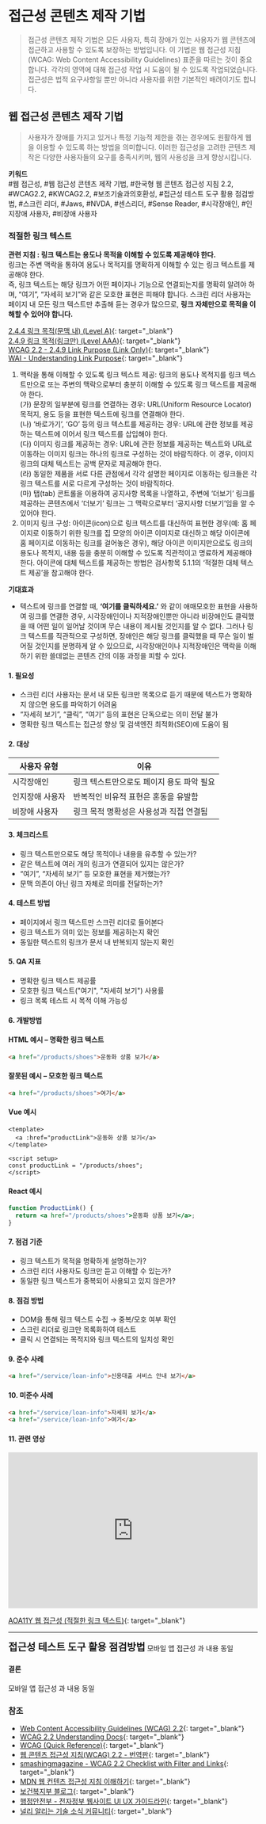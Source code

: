 # 접근성 콘텐츠 제작 기법
> 접근성 콘텐츠 제작 기법은 모든 사용자, 특히 장애가 있는 사용자가 웹 콘텐츠에 접근하고 사용할 수 있도록 보장하는 방법입니다. 이 기법은 웹 접근성 지침(WCAG: Web Content Accessibility Guidelines) 표준을 따르는 것이 중요합니다. 각각의 영역에 대해 접근성 작업 시 도움이 될 수 있도록 작업되었습니다. 접근성은 법적 요구사항일 뿐만 아니라 사용자를 위한 기본적인 배려이기도 합니다.  

## 웹 접근성 콘텐츠 제작 기법   
> 사용자가 장애를 가지고 있거나 특정 기능적 제한을 겪는 경우에도 원활하게 웹을 이용할 수 있도록 하는 방법을 의미합니다. 이러한 접근성을 고려한 콘텐츠 제작은 다양한 사용자들의 요구를 충족시키며, 웹의 사용성을 크게 향상시킵니다.    


**키워드**   
#웹 접근성, #웹 접근성 콘텐츠 제작 기법, #한국형 웹 콘텐츠 접근성 지침 2.2, #WCAG2.2, #KWCAG2.2, #보조기술과의호환성, #접근성 테스트 도구 활용 점검방법, #스크린 리더, #Jaws, #NVDA, #센스리더, #Sense Reader, #시각장애인, #인지장애 사용자, #비장애 사용자


### 적절한 링크 텍스트 
**관련 지침 : 링크 텍스트는 용도나 목적을 이해할 수 있도록 제공해야 한다.**   
링크는 주변 맥락을 통하여 용도나 목적지를 명확하게 이해할 수 있는 링크 텍스트를 제공해야 한다.     
즉, 링크 텍스트는 해당 링크가 어떤 페이지나 기능으로 연결되는지를 명확히 알려야 하며, “여기”, “자세히 보기”와 같은 모호한 표현은 피해야 합니다. 스크린 리더 사용자는 페이지 내 모든 링크 텍스트만 추출해 듣는 경우가 많으므로, **링크 자체만으로 목적을 이해할 수 있어야 합니다.**    

[2.4.4 링크 목적(문맥 내) (Level A)](https://www.w3.org/TR/WCAG22/#link-purpose-in-context){: target="_blank"}     
[2.4.9 링크 목적(링크만) (Level AAA)](https://www.w3.org/TR/WCAG22/#link-purpose-link-only){: target="_blank"}   
[WCAG 2.2 - 2.4.9 Link Purpose (Link Only)](https://www.w3.org/TR/WCAG22/#link-purpose-link-only){: target="_blank"}     
[WAI - Understanding Link Purpose](https://www.w3.org/WAI/WCAG22/Understanding/link-purpose-in-context.html){: target="_blank"}   


1. 맥락을 통해 이해할 수 있도록 링크 텍스트 제공: 링크의 용도나 목적지를 링크 텍스트만으로 또는 주변의 맥락으로부터 충분히 이해할 수 있도록 링크 텍스트를 제공해야 한다.     
(가) 문장의 일부분에 링크를 연결하는 경우: URL(Uniform Resource Locator) 목적지, 용도 등을 표현한 텍스트에 링크를 연결해야 한다.    
(나) ‘바로가기’, ‘GO’ 등의 링크 텍스트를 제공하는 경우: URL에 관한 정보를 제공하는 텍스트에 이어서 링크 텍스트를 삽입해야 한다.    
(다) 이미지 링크를 제공하는 경우: URL에 관한 정보를 제공하는 텍스트와 URL로 이동하는 이미지 링크는 하나의 링크로 구성하는 것이 바람직하다. 이 경우, 이미지 링크의 대체 텍스트는 공백 문자로 제공해야 한다.    
(라) 동일한 제품을 서로 다른 관점에서 각각 설명한 페이지로 이동하는 링크들은 각 링크 텍스트를 서로 다르게 구성하는 것이 바람직하다.    
(마) 탭(tab) 콘트롤을 이용하여 공지사항 목록을 나열하고, 주변에 ‘더보기’ 링크를 제공하는 콘텐츠에서 ‘더보기’ 링크는 그 맥락으로부터 ‘공지사항 더보기’임을 알 수 있어야 한다.     
2. 이미지 링크 구성: 아이콘(icon)으로 링크 텍스트를 대신하여 표현한 경우(예: 홈 페이지로 이동하기 위한 링크를 집 모양의 아이콘 이미지로 대신하고 해당 아이콘에 홈 페이지로 이동하는 링크를 걸어놓은 경우), 해당 아이콘 이미지만으로도 링크의 용도나 목적지, 내용 등을 충분히 이해할 수 있도록 직관적이고 명료하게 제공해야 한다. 아이콘에 대체 텍스트를 제공하는 방법은 검사항목 5.1.1의 ‘적절한 대체 텍스트 제공’을 참고해야 한다.    

**기대효과**   

- 텍스트에 링크를 연결할 때, **‘여기를 클릭하세요.’** 와 같이 애매모호한 표현을 사용하여 링크를 연결한 경우, 시각장애인이나 지적장애인뿐만 아니라 비장애인도 클릭했을 때 어떤 일이 일어날 것이며 무슨 내용이 제시될 것인지를 알 수 없다. 그러나 링크 텍스트를 직관적으로 구성하면, 장애인은 해당 링크를 클릭했을 때 무슨 일이 벌어질 것인지를 분명하게 알 수 있으므로, 시각장애인이나 지적장애인은 맥락을 이해하기 위한 쓸데없는 콘텐츠 간의 이동 과정을 피할 수 있다.   

#### 1. 필요성        

- 스크린 리더 사용자는 문서 내 모든 링크만 목록으로 듣기 때문에 텍스트가 명확하지 않으면 용도를 파악하기 어려움    
- “자세히 보기”, “클릭”, “여기” 등의 표현은 단독으로는 의미 전달 불가    
- 명확한 링크 텍스트는 접근성 향상 및 검색엔진 최적화(SEO)에 도움이 됨     

#### 2. 대상       

| 사용자 유형     | 이유 |
|------------------|------|
| 시각장애인         | 링크 텍스트만으로도 페이지 용도 파악 필요  
| 인지장애 사용자     | 반복적인 비유적 표현은 혼동을 유발함  
| 비장애 사용자         | 링크 목적 명확성은 사용성과 직접 연결됨  

#### 3. 체크리스트       

- 링크 텍스트만으로도 해당 목적이나 내용을 유추할 수 있는가?    
- 같은 텍스트에 여러 개의 링크가 연결되어 있지는 않은가?    
- “여기”, “자세히 보기” 등 모호한 표현을 제거했는가?    
- 문맥 의존이 아닌 링크 자체로 의미를 전달하는가?    

#### 4. 테스트 방법      

- 페이지에서 링크 텍스트만 스크린 리더로 들어본다    
- 링크 텍스트가 의미 있는 정보를 제공하는지 확인   
- 동일한 텍스트의 링크가 문서 내 반복되지 않는지 확인   

#### 5. QA 지표       

- 명확한 링크 텍스트 제공률   
- 모호한 링크 텍스트("여기", "자세히 보기") 사용률   
- 링크 목록 테스트 시 목적 이해 가능성   

#### 6. 개발방법     

#### HTML 예시 – 명확한 링크 텍스트
```html
<a href="/products/shoes">운동화 상품 보기</a>
```

#### 잘못된 예시 – 모호한 링크 텍스트
```html
<a href="/products/shoes">여기</a>
```

#### Vue 예시
```vue
<template>
  <a :href="productLink">운동화 상품 보기</a>
</template>

<script setup>
const productLink = "/products/shoes";
</script>
```

#### React 예시
```jsx
function ProductLink() {
  return <a href="/products/shoes">운동화 상품 보기</a>;
}
```

#### 7. 점검 기준     

- 링크 텍스트가 목적을 명확하게 설명하는가?    
- 스크린 리더 사용자도 링크만 듣고 이해할 수 있는가?    
- 동일한 링크 텍스트가 중복되어 사용되고 있지 않은가?    

#### 8. 점검 방법     

- DOM을 통해 링크 텍스트 수집 → 중복/모호 여부 확인   
- 스크린 리더로 링크만 목록화하여 테스트   
- 클릭 시 연결되는 목적지와 링크 텍스트의 일치성 확인    

#### 9. 준수 사례       

```html
<a href="/service/loan-info">신용대출 서비스 안내 보기</a>
```
<!-- <figure>
<img src="./../images/a11y-web/img-link-purpose-context01.png" alt="">
<figcaption>출처 : 웹 접근성을 고려한 콘텐츠 제작기법 개정판</figcaption>   
</figure> -->

#### 10. 미준수 사례       

```html
<a href="/service/loan-info">자세히 보기</a>
<a href="/service/loan-info">여기</a>
```

#### 11. 관련 영상       
<iframe style="width:100%;min-height:315px;" src="https://www.youtube.com/embed/C4AvmYc7E8E?si=u3bKTkaGA56KYd1X" title="YouTube video player" frameborder="0" allow="accelerometer; autoplay; clipboard-write; encrypted-media; gyroscope; picture-in-picture; web-share" referrerpolicy="strict-origin-when-cross-origin" allowfullscreen></iframe>

[AOA11Y 웹 접근성 (적절한 링크 텍스트)](https://www.youtube.com/embed/C4AvmYc7E8E?si=u3bKTkaGA56KYd1X){: target="_blank"}    
   
--- 
<strong style="font-size:20px;cursor:pointer;">접근성 테스트 도구 활용 점검방법</strong>
모바일 앱 접근성 과 내용 동일

 
#### 결론     
모바일 앱 접근성 과 내용 동일




### 참조    
- [Web Content Accessibility Guidelines (WCAG) 2.2](https://www.w3.org/TR/WCAG22/){: target="_blank"}    
- [WCAG 2.2 Understanding Docs](https://www.w3.org/WAI/WCAG22/Understanding/){: target="_blank"}    
- [WCAG (Quick Reference)](https://www.w3.org/WAI/WCAG22/quickref/?versions=2.2&showtechniques=111){: target="_blank"}    
- [웹 콘텐츠 접근성 지침(WCAG) 2.2 - 번역판](https://a11ykr.github.io/wcag22/){: target="_blank"}    
- [smashingmagazine - WCAG 2.2 Checklist with Filter and Links](https://codepen.io/smashingmag/pen/MWLgQzm){: target="_blank"}    
- [MDN 웹 컨텐츠 접근성 지침 이해하기](https://developer.mozilla.org/ko/docs/Web/Accessibility/Understanding_WCAG){: target="_blank"}    
- [보건복지부 블로그](https://blog.naver.com/prologue/PrologueList.naver?blogId=mohw2016){: target="_blank"}     
- [행정안전부 - 전자정부 웹사이트 UI UX 가이드라인](https://www.mois.go.kr/frt/bbs/type001/commonSelectBoardArticle.do?bbsId=BBSMSTR_000000000045&nttId=69451){: target="_blank"}     
- [널리 알리는 기술 소식 커뮤니티](https://nuli.navercorp.com/community/article){: target="_blank"}     
